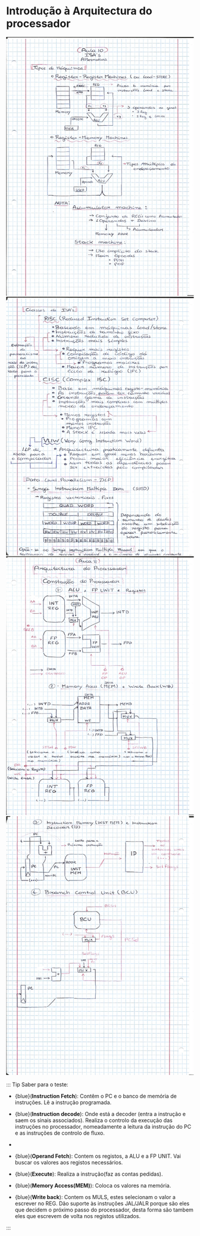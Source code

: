 # Introdução à Arquitectura do processador

![single precision](<./img/ACOMP_IntroducaoArquiteturaProcessador(7).jpg>)
![single precision](<./img/ACOMP_IntroducaoArquiteturaProcessador(8).jpg>)
![single precision](<./img/ACOMP_IntroducaoArquiteturaProcessador(9).jpg>)
![single precision](<./img/ACOMP_IntroducaoArquiteturaProcessador(10).jpg>)

::: Tip Saber para o teste:

- {blue}(**Instruction Fetch**): Contêm o PC e o banco de memória de instruções.
                         Lê a instrução programada.
                         
- {blue}(**Instruction decode**): Onde está a decoder (entra a instrução e saem os sinais associados). Realiza o controlo da execução das instruções no processador, nomeadamente a leitura da instrução do PC e as instruções de controlo de fluxo.
- 
- {blue}(**Operand Fetch**): Contem os registos, a ALU e a FP UNIT.
                     Vai buscar os valores aos registos necessários.

- {blue}(**Execute**): Realiza a instrução(faz as contas pedidas).

- {blue}(**Memory Access(MEM)**): Coloca os valores na memória.

- {blue}(**Write back**): Contem os MULS, estes selecionam o valor a escrever no REG. Dão suporte às instruções JAL/JALR porque são eles que decidem o próximo passo do processador, desta forma são tambem eles que escrevem de volta nos registos utilizados.

:::
